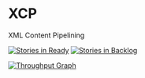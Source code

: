 # XCP
XML Content Pipelining

[![Stories in Ready](https://badge.waffle.io/ben-garside/XCP.svg?label=ready&title=Ready)](http://waffle.io/ben-garside/XCP) 
[![Stories in Backlog](https://badge.waffle.io/ben-garside/XCP.svg?label=ready&title=Backlog)](http://waffle.io/ben-garside/XCP)

[![Throughput Graph](https://graphs.waffle.io/ben-garside/XCP/throughput.svg)](https://waffle.io/ben-garside/XCP/metrics)
